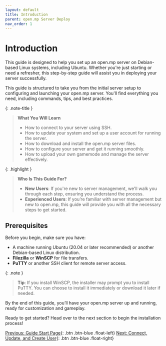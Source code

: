 ```yaml
---
layout: default
title: Introduction
parent: open.mp Server Deploy
nav_order: 1
---
```

# Introduction

This guide is designed to help you set up an open.mp server on Debian-based Linux systems, including Ubuntu. Whether you're just starting or need a refresher, this step-by-step guide will assist you in deploying your server successfully.

This guide is structured to take you from the initial server setup to configuring and launching your open.mp server. You'll find everything you need, including commands, tips, and best practices.

{: .note-title }
> **What You Will Learn**  
> - How to connect to your server using SSH.
> - How to update your system and set up a user account for running the server.  
> - How to download and install the open.mp server files.  
> - How to configure your server and get it running smoothly.  
> - How to upload your own gamemode and manage the server effectively.

{: .highlight }
> **Who Is This Guide For?**  
> - **New Users**: If you're new to server management, we'll walk you through each step, ensuring you understand the process.  
> - **Experienced Users**: If you’re familiar with server management but new to open.mp, this guide will provide you with all the necessary steps to get started.

## Prerequisites

Before you begin, make sure you have:
- A machine running Ubuntu (20.04 or later recommended) or another Debian-based Linux distribution.
- **Filezilla** or **WinSCP** for file transfers.
- **PuTTY** or another SSH client for remote server access.

{: .note }
> **Tip**: If you install WinSCP, the installer may prompt you to install PuTTY. You can choose to install it immediately or download it later if needed.

By the end of this guide, you’ll have your open.mp server up and running, ready for customization and gameplay.



Ready to get started? Head over to the next section to begin the installation process!



[Previous: Guide Start Page](/server-deploy/){: .btn .btn-blue .float-left}
[Next: Connect, Update, and Create User](/openmp-server-deploy/part-a){: .btn .btn-blue .float-right}


